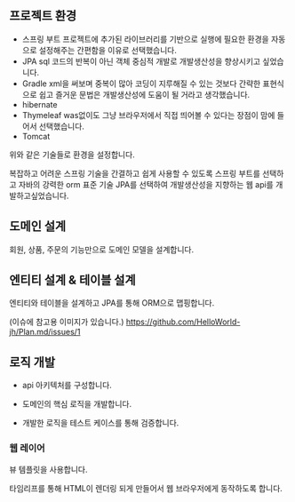 ## 프로젝트 환경

- 스프링 부트
프로젝트에 추가된 라이브러리를 기반으로 실행에 필요한 환경을 자동으로 설정해주는 간편함을 이유로 선택했습니다.
- JPA
sql 코드의 반복이 아닌 객체 중심적 개발로 개발생산성을 향상시키고 싶었습니다.
- Gradle
xml을 써보며 중복이 많아 코딩이 지루해질 수 있는 것보다 간략한 표현식으로 쉽고 즐거운 문법은 개발생산성에 도움이 될 거라고 생각했습니다.
- hibernate
- Thymeleaf
 was없이도 그냥 브라우저에서 직접 띄어볼 수 있다는 장점이 맘에 들어서 선택했습니다.
- Tomcat

위와 같은 기술들로 환경을 설정합니다.

복잡하고 어려운 스프링 기술을 간결하고 쉽게 사용할 수 있도록 스프링 부트를 선택하고
자바의 강력한 orm 표준 기술 JPA를 선택하여 개발생산성을 지향하는 웹 api를 개발하고싶었습니다.



##  도메인 설계

회원, 상품, 주문의 기능만으로 도메인 모델을 설계합니다.



##  엔티티 설계 & 테이블 설계

엔티티와 테이블을 설계하고 JPA를 통해 ORM으로 맵핑합니다.

(이슈에 참고용 이미지가 있습니다.)
https://github.com/HelloWorld-jh/Plan.md/issues/1


## 로직 개발
- api 아키텍처를 구성합니다.

- 도메인의 핵심 로직을 개발합니다.

- 개발한 로직을 테스트 케이스를 통해 검증합니다.



###  웹 레이어

뷰 템플릿을 사용합니다.

타임리프를 통해 HTML이 렌더링 되게 만들어서 웹 브라우저에게 동작하도록 합니다.



